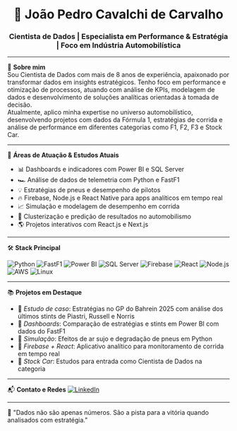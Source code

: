 <h1 align="center">🚀 João Pedro Cavalchi de Carvalho</h1>
<h3 align="center">Cientista de Dados | Especialista em Performance & Estratégia | Foco em Indústria Automobilística</h3>

---

🎯 **Sobre mim**  
Sou Cientista de Dados com mais de 8 anos de experiência, apaixonado por transformar dados em insights estratégicos. Tenho foco em performance e otimização de processos, atuando com análise de KPIs, modelagem de dados e desenvolvimento de soluções analíticas orientadas à tomada de decisão.  
Atualmente, aplico minha expertise no universo automobilístico, desenvolvendo projetos com dados da Fórmula 1, estratégias de corrida e análise de performance em diferentes categorias como F1, F2, F3 e Stock Car.

---

🧠 **Áreas de Atuação & Estudos Atuais**
- 📊 Dashboards e indicadores com Power BI e SQL Server
- 🏎️ Análise de dados de telemetria com Python e FastF1
- 💡 Estratégias de pneus e desempenho de pilotos
- 🔥 Firebase, Node.js e React Native para apps analíticos em tempo real
- 📈 Simulação e modelagem de desempenho em corrida
- 🧩 Clusterização e predição de resultados no automobilismo
- 🌎 Projetos interativos com React.js e Next.js

---

🛠️ **Stack Principal**

![Python](https://img.shields.io/badge/Python-FFD43B?style=for-the-badge&logo=python&logoColor=blue)
![FastF1](https://img.shields.io/badge/FastF1-1e1e1e?style=for-the-badge&logo=codeforces&logoColor=red)
![Power BI](https://img.shields.io/badge/Power%20BI-F2C811?style=for-the-badge&logo=powerbi&logoColor=black)
![SQL Server](https://img.shields.io/badge/SQL_Server-CC2927?style=for-the-badge&logo=microsoftsqlserver&logoColor=white)
![Firebase](https://img.shields.io/badge/Firebase-ffca28?style=for-the-badge&logo=firebase&logoColor=black)
![React](https://img.shields.io/badge/React-20232a?style=for-the-badge&logo=react&logoColor=61dafb)
![Node.js](https://img.shields.io/badge/Node.js-339933?style=for-the-badge&logo=nodedotjs&logoColor=white)
![AWS](https://img.shields.io/badge/AWS-FF9900?style=for-the-badge&logo=amazonaws&logoColor=white)
![Linux](https://img.shields.io/badge/Linux-FCC624?style=for-the-badge&logo=linux&logoColor=black)

---

📚 **Projetos em Destaque**
- 📌 _Estudo de caso_: Estratégias no GP do Bahrein 2025 com análise dos últimos stints de Piastri, Russell e Norris
- 📌 _Dashboards_: Comparação de estratégias e stints em Power BI com dados do FastF1
- 📌 _Simulação_: Efeitos de ar sujo e degradação de pneus em Python
- 📌 _Firebase + React_: Aplicativo analítico para monitoramento de corrida em tempo real
- 📌 _Stock Car_: Estudos para entrada como Cientista de Dados na categoria

---

📬 **Contato e Redes**
[![LinkedIn](https://img.shields.io/badge/LinkedIn-cavalchi-0077B5?style=for-the-badge&logo=linkedin&logoColor=white)](https://www.linkedin.com/in/cavalchi/)

---

🧭 "Dados não são apenas números. São a pista para a vitória quando analisados com estratégia."
